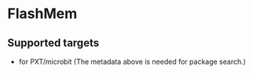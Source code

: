 # FlashMem

## Supported targets

* for PXT/microbit
(The metadata above is needed for package search.)